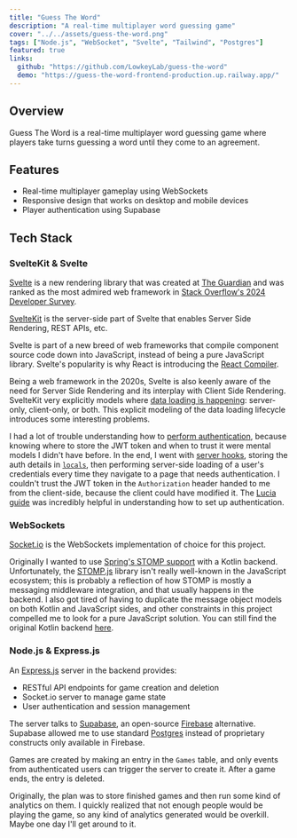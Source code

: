 ```yaml
---
title: "Guess The Word"
description: "A real-time multiplayer word guessing game"
cover: "../../assets/guess-the-word.png"
tags: ["Node.js", "WebSocket", "Svelte", "Tailwind", "Postgres"]
featured: true
links:
  github: "https://github.com/LowkeyLab/guess-the-word"
  demo: "https://guess-the-word-frontend-production.up.railway.app/"
---
```


## Overview

Guess The Word is a real-time multiplayer word guessing game where players take turns guessing a word until they come to an agreement.

## Features

- Real-time multiplayer gameplay using WebSockets
- Responsive design that works on desktop and mobile devices
- Player authentication using Supabase

## Tech Stack

### SvelteKit & Svelte

[Svelte](https://svelte.dev/) is a new rendering library that was created at [The Guardian](https://www.theguardian.com/us) and was ranked as the most admired web framework in [Stack Overflow's 2024 Developer Survey](https://survey.stackoverflow.co/2024/technology#admired-and-desired).

[SvelteKit](https://svelte.dev/docs/kit/introduction) is the server-side part of Svelte that enables Server Side Rendering, REST APIs, etc.

Svelte is part of a new breed of web frameworks that compile component source code down into JavaScript, instead of being a pure JavaScript library. Svelte's popularity is why React is introducing the [React Compiler](https://react.dev/learn/react-compiler).

Being a web framework in the 2020s, Svelte is also keenly aware of the need for Server Side Rendering and its interplay with Client Side Rendering. SvelteKit very explicitly models where [data loading is happening](https://svelte.dev/docs/kit/load): server-only, client-only, or both. This explicit modeling of the data loading lifecycle introduces some interesting problems. 

I had a lot of trouble understanding how to [perform authentication](https://svelte.dev/docs/kit/auth), because knowing where to store the JWT token and when to trust it were mental models I didn't have before. In the end, I went with [server hooks](https://svelte.dev/docs/kit/hooks#Server-hooks), storing the auth details in [`locals`](https://svelte.dev/docs/kit/hooks#Server-hooks-locals), then performing server-side loading of a user's credentials every time they navigate to a page that needs authentication. I couldn't trust the JWT token in the `Authorization` header handed to me from the client-side, because the client could have modified it. The [Lucia guide](https://lucia-auth.com/sessions/cookies/sveltekit) was incredibly helpful in understanding how to set up authentication.

### WebSockets

[Socket.io](https://socket.io/) is the WebSockets implementation of choice for this project.

Originally I wanted to use [Spring's STOMP support](https://docs.spring.io/spring-framework/reference/web/websocket/stomp.html) with a Kotlin backend. Unfortunately, the [STOMP.js](https://github.com/stomp-js/stompjs) library isn't really well-known in the JavaScript ecosystem; this is probably a reflection of how STOMP is mostly a messaging middleware integration, and that usually happens in the backend. I also got tired of having to duplicate the message object models on both Kotlin and JavaScript sides, and other constraints in this project compelled me to look for a pure JavaScript solution. You can still find the original Kotlin backend [here](https://github.com/LowkeyLab/gradle-monorepo/tree/main/guess-the-word).

### Node.js & Express.js

An [Express.js](https://expressjs.com/) server in the backend provides:

- RESTful API endpoints for game creation and deletion
- Socket.io server to manage game state
- User authentication and session management

The server talks to [Supabase](https://supabase.com/), an open-source [Firebase](https://firebase.google.com/) alternative. Supabase allowed me to use standard [Postgres](https://www.postgresql.org/) instead of proprietary constructs only available in Firebase.

Games are created by making an entry in the `Games` table, and only events from authenticated users can trigger the server to create it. After a game ends, the entry is deleted.

Originally, the plan was to store finished games and then run some kind of analytics on them. I quickly realized that not enough people would be playing the game, so any kind of analytics generated would be overkill. Maybe one day I'll get around to it.
